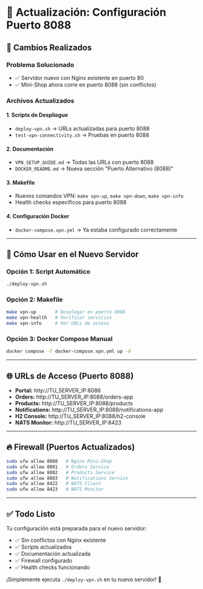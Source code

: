 # 🔧 Actualización: Configuración Puerto 8088

## 📝 **Cambios Realizados**

### **Problema Solucionado**
- ✅ Servidor nuevo con Nginx existente en puerto 80
- ✅ Mini-Shop ahora corre en puerto 8088 (sin conflictos)

### **Archivos Actualizados**

#### **1. Scripts de Despliegue**
- `deploy-vpn.sh` → URLs actualizadas para puerto 8088
- `test-vpn-connectivity.sh` → Pruebas en puerto 8088

#### **2. Documentación**
- `VPN_SETUP_GUIDE.md` → Todas las URLs con puerto 8088
- `DOCKER_README.md` → Nueva sección "Puerto Alternativo (8088)"

#### **3. Makefile**
- Nuevos comandos VPN: `make vpn-up`, `make vpn-down`, `make vpn-info`
- Health checks específicos para puerto 8088

#### **4. Configuración Docker**
- `docker-compose.vpn.yml` → Ya estaba configurado correctamente

---

## 🚀 **Cómo Usar en el Nuevo Servidor**

### **Opción 1: Script Automático**
```bash
./deploy-vpn.sh
```

### **Opción 2: Makefile**
```bash
make vpn-up       # Desplegar en puerto 8088
make vpn-health   # Verificar servicios
make vpn-info     # Ver URLs de acceso
```

### **Opción 3: Docker Compose Manual**
```bash
docker compose -f docker-compose.vpn.yml up -d
```

---

## 🌐 **URLs de Acceso (Puerto 8088)**

- **Portal:** http://TU_SERVER_IP:8088
- **Orders:** http://TU_SERVER_IP:8088/orders-app
- **Products:** http://TU_SERVER_IP:8088/products
- **Notifications:** http://TU_SERVER_IP:8088/notifications-app
- **H2 Console:** http://TU_SERVER_IP:8088/h2-console
- **NATS Monitor:** http://TU_SERVER_IP:8423

---

## 🔥 **Firewall (Puertos Actualizados)**

```bash
sudo ufw allow 8088   # Nginx Mini-Shop
sudo ufw allow 8081   # Orders Service
sudo ufw allow 8082   # Products Service
sudo ufw allow 8083   # Notifications Service
sudo ufw allow 8422   # NATS Client
sudo ufw allow 8423   # NATS Monitor
```

---

## ✅ **Todo Listo**

Tu configuración está preparada para el nuevo servidor:
- ✅ Sin conflictos con Nginx existente
- ✅ Scripts actualizados
- ✅ Documentación actualizada
- ✅ Firewall configurado
- ✅ Health checks funcionando

¡Simplemente ejecuta `./deploy-vpn.sh` en tu nuevo servidor! 🎉
